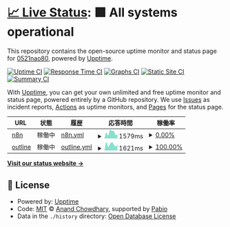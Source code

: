 # [📈 Live Status](https://0521nao80.github.io/upptime): <!--live status--> **🟩 All systems operational**

This repository contains the open-source uptime monitor and status page for [0521nao80](https://0521nao80.github.io/upptime), powered by [Upptime](https://github.com/upptime/upptime).

[![Uptime CI](https://github.com/0521nao80/upptime/workflows/Uptime%20CI/badge.svg)](https://github.com/0521nao80/upptime/actions?query=workflow%3A%22Uptime+CI%22)
[![Response Time CI](https://github.com/0521nao80/upptime/workflows/Response%20Time%20CI/badge.svg)](https://github.com/0521nao80/upptime/actions?query=workflow%3A%22Response+Time+CI%22)
[![Graphs CI](https://github.com/0521nao80/upptime/workflows/Graphs%20CI/badge.svg)](https://github.com/0521nao80/upptime/actions?query=workflow%3A%22Graphs+CI%22)
[![Static Site CI](https://github.com/0521nao80/upptime/workflows/Static%20Site%20CI/badge.svg)](https://github.com/0521nao80/upptime/actions?query=workflow%3A%22Static+Site+CI%22)
[![Summary CI](https://github.com/0521nao80/upptime/workflows/Summary%20CI/badge.svg)](https://github.com/0521nao80/upptime/actions?query=workflow%3A%22Summary+CI%22)

With [Upptime](https://upptime.js.org), you can get your own unlimited and free uptime monitor and status page, powered entirely by a GitHub repository. We use [Issues](https://github.com/0521nao80/upptime/issues) as incident reports, [Actions](https://github.com/0521nao80/upptime/actions) as uptime monitors, and [Pages](https://0521nao80.github.io/upptime) for the status page.

<!--start: status pages-->
<!-- This summary is generated by Upptime (https://github.com/upptime/upptime) -->
<!-- Do not edit this manually, your changes will be overwritten -->
<!-- prettier-ignore -->
| URL | 状態 | 履歴 | 応答時間 | 稼働率 |
| --- | ------ | ------- | ------------- | ------ |
| <img alt="" src="https://icons.duckduckgo.com/ip3/n8n.fnet.0am.jp.ico" height="13"> [n8n](https://n8n.fnet.0am.jp/) | 稼働中 | [n8n.yml](https://github.com/0521nao80/upptime/commits/HEAD/history/n8n.yml) | <details><summary><img alt="Response time graph" src="./graphs/n8n/response-time-week.png" height="20"> 1579ms</summary><br><a href="https://0521nao80.github.io/upptime/history/n8n"><img alt="応答時間 2722" src="https://img.shields.io/endpoint?url=https%3A%2F%2Fraw.githubusercontent.com%2F0521nao80%2Fupptime%2FHEAD%2Fapi%2Fn8n%2Fresponse-time.json"></a><br><a href="https://0521nao80.github.io/upptime/history/n8n"><img alt="24-hour response time 1281" src="https://img.shields.io/endpoint?url=https%3A%2F%2Fraw.githubusercontent.com%2F0521nao80%2Fupptime%2FHEAD%2Fapi%2Fn8n%2Fresponse-time-day.json"></a><br><a href="https://0521nao80.github.io/upptime/history/n8n"><img alt="7-day response time 1579" src="https://img.shields.io/endpoint?url=https%3A%2F%2Fraw.githubusercontent.com%2F0521nao80%2Fupptime%2FHEAD%2Fapi%2Fn8n%2Fresponse-time-week.json"></a><br><a href="https://0521nao80.github.io/upptime/history/n8n"><img alt="30-day response time 2416" src="https://img.shields.io/endpoint?url=https%3A%2F%2Fraw.githubusercontent.com%2F0521nao80%2Fupptime%2FHEAD%2Fapi%2Fn8n%2Fresponse-time-month.json"></a><br><a href="https://0521nao80.github.io/upptime/history/n8n"><img alt="1-year response time 2722" src="https://img.shields.io/endpoint?url=https%3A%2F%2Fraw.githubusercontent.com%2F0521nao80%2Fupptime%2FHEAD%2Fapi%2Fn8n%2Fresponse-time-year.json"></a></details> | <details><summary><a href="https://0521nao80.github.io/upptime/history/n8n">0.00%</a></summary><a href="https://0521nao80.github.io/upptime/history/n8n"><img alt="稼働率 2.00%" src="https://img.shields.io/endpoint?url=https%3A%2F%2Fraw.githubusercontent.com%2F0521nao80%2Fupptime%2FHEAD%2Fapi%2Fn8n%2Fuptime.json"></a><br><a href="https://0521nao80.github.io/upptime/history/n8n"><img alt="24-hour uptime 0.00%" src="https://img.shields.io/endpoint?url=https%3A%2F%2Fraw.githubusercontent.com%2F0521nao80%2Fupptime%2FHEAD%2Fapi%2Fn8n%2Fuptime-day.json"></a><br><a href="https://0521nao80.github.io/upptime/history/n8n"><img alt="7-day uptime 0.00%" src="https://img.shields.io/endpoint?url=https%3A%2F%2Fraw.githubusercontent.com%2F0521nao80%2Fupptime%2FHEAD%2Fapi%2Fn8n%2Fuptime-week.json"></a><br><a href="https://0521nao80.github.io/upptime/history/n8n"><img alt="30-day uptime 0.00%" src="https://img.shields.io/endpoint?url=https%3A%2F%2Fraw.githubusercontent.com%2F0521nao80%2Fupptime%2FHEAD%2Fapi%2Fn8n%2Fuptime-month.json"></a><br><a href="https://0521nao80.github.io/upptime/history/n8n"><img alt="1-year uptime 2.00%" src="https://img.shields.io/endpoint?url=https%3A%2F%2Fraw.githubusercontent.com%2F0521nao80%2Fupptime%2FHEAD%2Fapi%2Fn8n%2Fuptime-year.json"></a></details>
| <img alt="" src="https://icons.duckduckgo.com/ip3/outline.fnet.0am.jp.ico" height="13"> [outline](https://outline.fnet.0am.jp) | 稼働中 | [outline.yml](https://github.com/0521nao80/upptime/commits/HEAD/history/outline.yml) | <details><summary><img alt="Response time graph" src="./graphs/outline/response-time-week.png" height="20"> 1621ms</summary><br><a href="https://0521nao80.github.io/upptime/history/outline"><img alt="応答時間 2238" src="https://img.shields.io/endpoint?url=https%3A%2F%2Fraw.githubusercontent.com%2F0521nao80%2Fupptime%2FHEAD%2Fapi%2Foutline%2Fresponse-time.json"></a><br><a href="https://0521nao80.github.io/upptime/history/outline"><img alt="24-hour response time 1525" src="https://img.shields.io/endpoint?url=https%3A%2F%2Fraw.githubusercontent.com%2F0521nao80%2Fupptime%2FHEAD%2Fapi%2Foutline%2Fresponse-time-day.json"></a><br><a href="https://0521nao80.github.io/upptime/history/outline"><img alt="7-day response time 1621" src="https://img.shields.io/endpoint?url=https%3A%2F%2Fraw.githubusercontent.com%2F0521nao80%2Fupptime%2FHEAD%2Fapi%2Foutline%2Fresponse-time-week.json"></a><br><a href="https://0521nao80.github.io/upptime/history/outline"><img alt="30-day response time 2278" src="https://img.shields.io/endpoint?url=https%3A%2F%2Fraw.githubusercontent.com%2F0521nao80%2Fupptime%2FHEAD%2Fapi%2Foutline%2Fresponse-time-month.json"></a><br><a href="https://0521nao80.github.io/upptime/history/outline"><img alt="1-year response time 2238" src="https://img.shields.io/endpoint?url=https%3A%2F%2Fraw.githubusercontent.com%2F0521nao80%2Fupptime%2FHEAD%2Fapi%2Foutline%2Fresponse-time-year.json"></a></details> | <details><summary><a href="https://0521nao80.github.io/upptime/history/outline">100.00%</a></summary><a href="https://0521nao80.github.io/upptime/history/outline"><img alt="稼働率 97.19%" src="https://img.shields.io/endpoint?url=https%3A%2F%2Fraw.githubusercontent.com%2F0521nao80%2Fupptime%2FHEAD%2Fapi%2Foutline%2Fuptime.json"></a><br><a href="https://0521nao80.github.io/upptime/history/outline"><img alt="24-hour uptime 100.00%" src="https://img.shields.io/endpoint?url=https%3A%2F%2Fraw.githubusercontent.com%2F0521nao80%2Fupptime%2FHEAD%2Fapi%2Foutline%2Fuptime-day.json"></a><br><a href="https://0521nao80.github.io/upptime/history/outline"><img alt="7-day uptime 100.00%" src="https://img.shields.io/endpoint?url=https%3A%2F%2Fraw.githubusercontent.com%2F0521nao80%2Fupptime%2FHEAD%2Fapi%2Foutline%2Fuptime-week.json"></a><br><a href="https://0521nao80.github.io/upptime/history/outline"><img alt="30-day uptime 100.00%" src="https://img.shields.io/endpoint?url=https%3A%2F%2Fraw.githubusercontent.com%2F0521nao80%2Fupptime%2FHEAD%2Fapi%2Foutline%2Fuptime-month.json"></a><br><a href="https://0521nao80.github.io/upptime/history/outline"><img alt="1-year uptime 97.19%" src="https://img.shields.io/endpoint?url=https%3A%2F%2Fraw.githubusercontent.com%2F0521nao80%2Fupptime%2FHEAD%2Fapi%2Foutline%2Fuptime-year.json"></a></details>

<!--end: status pages-->

[**Visit our status website →**](https://0521nao80.github.io/upptime)

## 📄 License

- Powered by: [Upptime](https://github.com/upptime/upptime)
- Code: [MIT](./LICENSE) © [Anand Chowdhary](https://anandchowdhary.com), supported by [Pabio](https://pabio.com)
- Data in the `./history` directory: [Open Database License](https://opendatacommons.org/licenses/odbl/1-0/)
